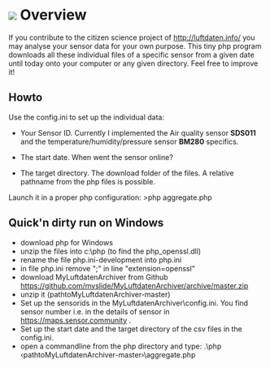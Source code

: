 ![](https://img.shields.io/github/stars/myslide/MyLuftdatenArchiver?style=social)
Overview
========
If you contribute to the citizen science project of http://luftdaten.info/ you may analyse your sensor data for your own purpose. This tiny php program downloads all these individual files of a specific sensor from a given date until today onto your computer or any given directory. Feel free to improve it! 

Howto
-----
Use the config.ini to set up the individual data: 

* Your Sensor ID. Currently I implemented the Air quality sensor **SDS011** and the temperature/humidity/pressure sensor **BM280** specifics.

* The start date. When went the sensor online?

* The target directory. The download folder of the files. A relative pathname from the php files is possible.

Launch it in a proper php configuration: >php aggregate.php

Quick'n dirty run on Windows
----------------------------
* download php for Windows
* unzip the files into c:\php (to find the php_openssl.dll)
* rename the file php.ini-development into php.ini
* in file php.ini remove ";" in line "extension=openssl"
* download MyLuftdatenArchiver from Github https://github.com/myslide/MyLuftdatenArchiver/archive/master.zip
* unzip it (pathtoMyLuftdatenArchiver-master)
* Set up the sensorids in the MyLuftdatenArchiver\config.ini. You find sensor number i.e. in the details of sensor in https://maps.sensor.community . 
* Set up the start date and the target directory of the csv files  in the config.ini.
* open a commandline from the php directory and type: .\php &lsaquo;pathtoMyLuftdatenArchiver-master&rsaquo;\aggregate.php
